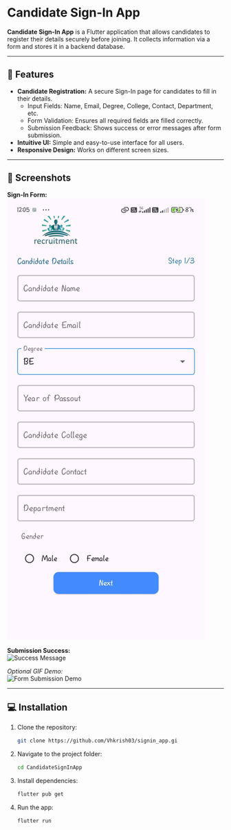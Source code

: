 # Candidate Sign-In App

**Candidate Sign-In App** is a Flutter application that allows candidates to register their details securely before joining. It collects information via a form and stores it in a backend database.

---

## 🚀 Features
- **Candidate Registration:** A secure Sign-In page for candidates to fill in their details.
  - Input Fields: Name, Email, Degree, College, Contact, Department, etc.
  - Form Validation: Ensures all required fields are filled correctly.
  - Submission Feedback: Shows success or error messages after form submission.
- **Intuitive UI:** Simple and easy-to-use interface for all users.
- **Responsive Design:** Works on different screen sizes.

---

## 📸 Screenshots

**Sign-In Form:**  
![Sign-In Page](assets/Screenshorts/signin01.jpg)

**Submission Success:**  
![Success Message](assets/screenshots/success.png)

*Optional GIF Demo:*  
![Form Submission Demo](assets/screenshots/demo.gif)

---

## 💻 Installation

1. Clone the repository:
   ```bash
   git clone https://github.com/Vhkrish03/signin_app.gi
2. Navigate to the project folder:
   ```bash
   cd CandidateSignInApp
3. Install dependencies:
   ```bash
   flutter pub get
4. Run the app:
   ```bash
   flutter run

